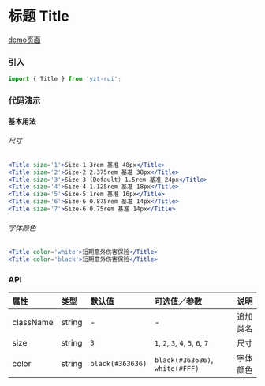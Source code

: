 # 标题 Title

[demo页面](https://yyb323.com/yui.mobile/title)

### 引入

```js
import { Title } from 'yzt-rui';
```

### 代码演示

#### 基本用法

###### 尺寸
```jsx
<Title size='1'>Size-1 3rem 基准 48px</Title>
<Title size='2'>Size-2 2.375rem 基准 38px</Title>
<Title size='3'>Size-3 (Default) 1.5rem 基准 24px</Title>
<Title size='4'>Size-4 1.125rem 基准 18px</Title>
<Title size='5'>Size-5 1rem 基准 16px</Title>
<Title size='6'>Size-6 0.875rem 基准 14px</Title>
<Title size='7'>Size-6 0.75rem 基准 14px</Title>
```

###### 字体颜色
```jsx
<Title color='white'>短期意外伤害保险</Title>
<Title color='black'>短期意外伤害保险</Title>
```

### API

| 属性 | 类型 | 默认值 | 可选值／参数 | 说明 |
| :--- | :--- | :--- | :--- | :--- |
| className | string | - | - | 追加类名 |
| size | string | `3` | `1`, `2`, `3`, `4`, `5`, `6`, `7`  | 尺寸 |
| color | string | `black(#363636)` | `black(#363636)`, `white(#FFF)`  | 字体颜色 |






